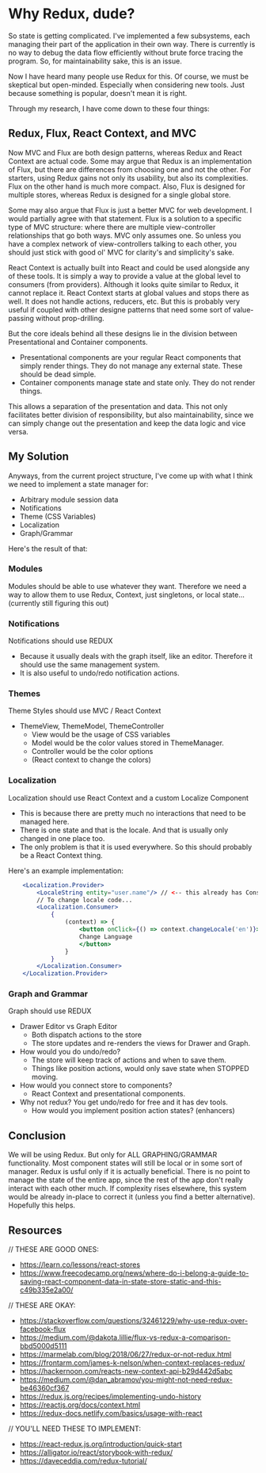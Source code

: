 # Why Redux, dude?

So state is getting complicated. I've implemented a few subsystems, each managing their part of the application in their own way. There is currently is no way to debug the data flow efficiently without brute force tracing the program. So, for maintainability sake, this is an issue.

Now I have heard many people use Redux for this. Of course, we must be skeptical but open-minded. Especially when considering new tools. Just because something is popular, doesn't mean it is right.

Through my research, I have come down to these four things:

## Redux, Flux, React Context, and MVC

Now MVC and Flux are both design patterns, whereas Redux and React Context are actual code. Some may argue that Redux is an implementation of Flux, but there are differences from choosing one and not the other. For starters, using Redux gains not only its usability, but also its complexities. Flux on the other hand is much more compact. Also, Flux is designed for multiple stores, whereas Redux is designed for a single global store.

Some may also argue that Flux is just a better MVC for web development. I would partially agree with that statement. Flux is a solution to a specific type of MVC structure: where there are multiple view-controller relationships that go both ways. MVC only assumes one. So unless you have a complex network of view-controllers talking to each other, you should just stick with good ol' MVC for clarity's and simplicity's sake.

React Context is actually built into React and could be used alongside any of these tools. It is simply a way to provide a value at the global level to consumers (from providers). Although it looks quite similar to Redux, it cannot replace it. React Context starts at global values and stops there as well. It does not handle actions, reducers, etc. But this is probably very useful if coupled with other designe patterns that need some sort of value-passing without prop-drilling.

But the core ideals behind all these designs lie in the division between Presentational and Container components.
- Presentational components are your regular React components that simply render things. They do not manage any external state. These should be dead simple.
- Container components manage state and state only. They do not render things.

This allows a separation of the presentation and data. This not only facilitates better division of responsibility, but also maintainability, since we can simply change out the presentation and keep the data logic and vice versa.

## My Solution

Anyways, from the current project structure, I've come up with what I think we need to implement a state manager for:

- Arbitrary module session data
- Notifications
- Theme (CSS Variables)
- Localization
- Graph/Grammar

Here's the result of that:

### Modules
Modules should be able to use whatever they want. Therefore we need a way to allow them to use Redux, Context, just singletons, or local state... (currently still figuring this out)

### Notifications
Notifications should use REDUX
- Because it usually deals with the graph itself, like an editor. Therefore it should use the same management system.
- It is also useful to undo/redo notification actions.

### Themes
Theme Styles should use MVC / React Context
- ThemeView, ThemeModel, ThemeController
    - View would be the usage of CSS variables
    - Model would be the color values stored in ThemeManager.
    - Controller would be the color options
    - (React context to change the colors)

### Localization
Localization should use React Context and a custom Localize Component
- This is because there are pretty much no interactions that need to be managed here.
- There is one state and that is the locale. And that is usually only changed in one place too.
- The only problem is that it is used everywhere. So this should probably be a React Context thing.

Here's an example implementation:

```jsx
    <Localization.Provider>
        <LocaleString entity="user.name"/> // <-- this already has Consumer in it.
        // To change locale code...
        <Localization.Consumer>
            {
                (context) => {
                    <button onClick={() => context.changeLocale('en')}>
                    Change Language
                    </button>
                }
            }
        </Localization.Consumer>
    </Localization.Provider>
```

### Graph and Grammar
Graph should use REDUX
- Drawer Editor vs Graph Editor
    - Both dispatch actions to the store
    - The store updates and re-renders the views for Drawer and Graph.
- How would you do undo/redo?
    - The store will keep track of actions and when to save them.
    - Things like position actions, would only save state when STOPPED moving.
- How would you connect store to components?
    - React Context and presentational components.
- Why not redux? You get undo/redo for free and it has dev tools.
    - How would you implement position action states? (enhancers)

## Conclusion
We will be using Redux. But only for ALL GRAPHING/GRAMMAR functionality. Most component states will still be local or in some sort of manager. Redux is usful only if it is actually beneficial. There is no point to manage the state of the entire app, since the rest of the app don't really interact with each other much. If complexity rises elsewhere, this system would be already in-place to correct it (unless you find a better alternative). Hopefully this helps.

## Resources
// THESE ARE GOOD ONES:
- https://learn.co/lessons/react-stores 
- https://www.freecodecamp.org/news/where-do-i-belong-a-guide-to-saving-react-component-data-in-state-store-static-and-this-c49b335e2a00/


// THESE ARE OKAY:
- https://stackoverflow.com/questions/32461229/why-use-redux-over-facebook-flux
- https://medium.com/@dakota.lillie/flux-vs-redux-a-comparison-bbd5000d5111
- https://marmelab.com/blog/2018/06/27/redux-or-not-redux.html
- https://frontarm.com/james-k-nelson/when-context-replaces-redux/
- https://hackernoon.com/reacts-new-context-api-b29d442d5abc
- https://medium.com/@dan_abramov/you-might-not-need-redux-be46360cf367
- https://redux.js.org/recipes/implementing-undo-history
- https://reactjs.org/docs/context.html
- https://redux-docs.netlify.com/basics/usage-with-react


// YOU'LL NEED THESE TO IMPLEMENT:
- https://react-redux.js.org/introduction/quick-start
- https://alligator.io/react/storybook-with-redux/
- https://daveceddia.com/redux-tutorial/
